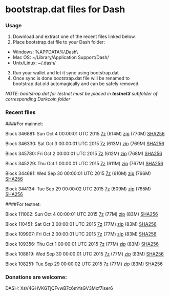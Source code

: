 # bootstrap.dat files for Dash

### Usage

1. Download and extract one of the recent files linked below.
2. Place bootstrap.dat file to your Dash folder:
 - Windows: %APPDATA%\Dash\
 - Mac OS: ~/Library/Application Support/Dash/
 - Unix/Linux: ~/.dash/
3. Run your wallet and let it sync using bootstrap.dat
4. Once sync is done bootstrap.dat file will be renamed to bootstrap.dat.old automagically and can be safely removed.

_NOTE: bootstrap.dat for testnet must be placed in **testnet3** subfolder of corresponding Darkcoin folder_

### Recent files

####For mainnet:

Block 346881: Sun Oct  4 00:00:01 UTC 2015 [7z](https://transfer.sh/LpbGk/bootstrap.dat.20151004.7z) (614M) [zip](https://transfer.sh/Pfz8h/bootstrap.dat.20151004.zip) (770M) [SHA256](https://transfer.sh/1895PT/sha256.txt)

Block 346330: Sat Oct  3 00:00:01 UTC 2015 [7z](https://transfer.sh/8BXBi/bootstrap.dat.20151003.7z) (613M) [zip](https://transfer.sh/oPVx4/bootstrap.dat.20151003.zip) (769M) [SHA256](https://transfer.sh/hSRQ2/sha256.txt)

Block 345780: Fri Oct  2 00:00:01 UTC 2015 [7z](https://transfer.sh/Jg4Zs/bootstrap.dat.20151002.7z) (612M) [zip](https://transfer.sh/kNhRb/bootstrap.dat.20151002.zip) (768M) [SHA256](https://transfer.sh/1dIjPU/sha256.txt)

Block 345229: Thu Oct  1 00:00:01 UTC 2015 [7z](https://transfer.sh/czYd0/bootstrap.dat.20151001.7z) (611M) [zip](https://transfer.sh/yKQ1z/bootstrap.dat.20151001.zip) (767M) [SHA256](https://transfer.sh/w6ade/sha256.txt)

Block 344681: Wed Sep 30 00:00:01 UTC 2015 [7z](https://transfer.sh/fJRnU/bootstrap.dat.20150930.7z) (610M) [zip](https://transfer.sh/DMYNf/bootstrap.dat.20150930.zip) (766M) [SHA256](https://transfer.sh/kQEGx/sha256.txt)

Block 344134: Tue Sep 29 00:00:02 UTC 2015 [7z](https://transfer.sh/1hGzec/bootstrap.dat.20150929.7z) (609M) [zip](https://transfer.sh/S1AGn/bootstrap.dat.20150929.zip) (765M) [SHA256](https://transfer.sh/AV20g/sha256.txt)

####For testnet:

Block 111002: Sun Oct  4 00:00:01 UTC 2015 [7z](https://transfer.sh/CcjSI/bootstrap.dat.20151004.7z) (77M) [zip](https://transfer.sh/nTH8D/bootstrap.dat.20151004.zip) (83M) [SHA256](https://transfer.sh/hphJl/sha256.txt)

Block 110451: Sat Oct  3 00:00:01 UTC 2015 [7z](https://transfer.sh/abVIU/bootstrap.dat.20151003.7z) (77M) [zip](https://transfer.sh/cjvqx/bootstrap.dat.20151003.zip) (83M) [SHA256](https://transfer.sh/1b8M8B/sha256.txt)

Block 109907: Fri Oct  2 00:00:01 UTC 2015 [7z](https://transfer.sh/189dNM/bootstrap.dat.20151002.7z) (77M) [zip](https://transfer.sh/3rKEU/bootstrap.dat.20151002.zip) (83M) [SHA256](https://transfer.sh/BkUGi/sha256.txt)

Block 109356: Thu Oct  1 00:00:01 UTC 2015 [7z](https://transfer.sh/lRSS9/bootstrap.dat.20151001.7z) (77M) [zip](https://transfer.sh/gfevz/bootstrap.dat.20151001.zip) (83M) [SHA256](https://transfer.sh/8JXdS/sha256.txt)

Block 108819: Wed Sep 30 00:00:01 UTC 2015 [7z](https://transfer.sh/9024U/bootstrap.dat.20150930.7z) (77M) [zip](https://transfer.sh/MVnak/bootstrap.dat.20150930.zip) (83M) [SHA256](https://transfer.sh/HUiSA/sha256.txt)

Block 108251: Tue Sep 29 00:00:02 UTC 2015 [7z](https://transfer.sh/nTZ7C/bootstrap.dat.20150929.7z) (77M) [zip](https://transfer.sh/g9URS/bootstrap.dat.20150929.zip) (83M) [SHA256](https://transfer.sh/lPMh9/sha256.txt)

### Donations are welcome:

DASH: XsV4GHVKGTjQFvwB7c6mYsGV3Mxf7iser6
